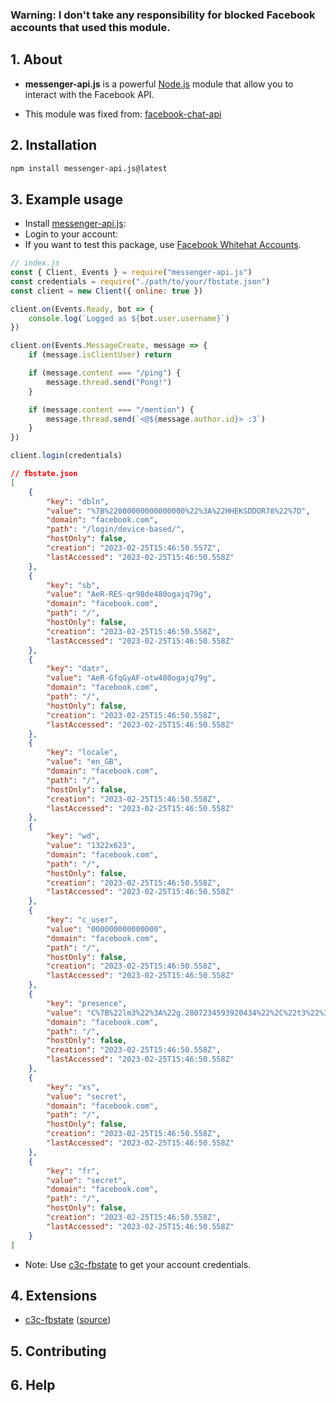 ### <strong>Warning: I don't take any responsibility for blocked Facebook accounts that used this module.</strong>

## 1. About

- **messenger-api.js** is a powerful [Node.js](https://nodejs.org/) module that allow you to interact with the Facebook API.

- This module was fixed from: [facebook-chat-api](https://github.com/Schmavery/facebook-chat-api)
## 2. Installation

```sh
npm install messenger-api.js@latest
```

## 3. Example usage

- Install [messenger-api.js](#2-installation):
- Login to your account:
- If you want to test this package, use [Facebook Whitehat Accounts](https://www.facebook.com/whitehat/accounts/).
```js
// index.js
const { Client, Events } = require("messenger-api.js")
const credentials = require("./path/to/your/fbstate.json")
const client = new Client({ online: true })

client.on(Events.Ready, bot => {
    console.log(`Logged as ${bot.user.username}`)
})

client.on(Events.MessageCreate, message => {
    if (message.isClientUser) return

    if (message.content === "/ping") {
        message.thread.send("Pong!")
    }

    if (message.content === "/mention") {
        message.thread.send(`<@${message.author.id}> :3`)
    }
})

client.login(credentials)
```
```json
// fbstate.json
[
    {
        "key": "dbln",
        "value": "%7B%22000000000000000%22%3A%22HHEKSDDOR78%22%7D",
        "domain": "facebook.com",
        "path": "/login/device-based/",
        "hostOnly": false,
        "creation": "2023-02-25T15:46:50.557Z",
        "lastAccessed": "2023-02-25T15:46:50.558Z"
    },
    {
        "key": "sb",
        "value": "AeR-RES-qr98de480ogajq79g",
        "domain": "facebook.com",
        "path": "/",
        "hostOnly": false,
        "creation": "2023-02-25T15:46:50.558Z",
        "lastAccessed": "2023-02-25T15:46:50.558Z"
    },
    {
        "key": "datr",
        "value": "AeR-GfqGyAF-otw480ogajq79g",
        "domain": "facebook.com",
        "path": "/",
        "hostOnly": false,
        "creation": "2023-02-25T15:46:50.558Z",
        "lastAccessed": "2023-02-25T15:46:50.558Z"
    },
    {
        "key": "locale",
        "value": "en_GB",
        "domain": "facebook.com",
        "path": "/",
        "hostOnly": false,
        "creation": "2023-02-25T15:46:50.558Z",
        "lastAccessed": "2023-02-25T15:46:50.558Z"
    },
    {
        "key": "wd",
        "value": "1322x623",
        "domain": "facebook.com",
        "path": "/",
        "hostOnly": false,
        "creation": "2023-02-25T15:46:50.558Z",
        "lastAccessed": "2023-02-25T15:46:50.558Z"
    },
    {
        "key": "c_user",
        "value": "000000000000000",
        "domain": "facebook.com",
        "path": "/",
        "hostOnly": false,
        "creation": "2023-02-25T15:46:50.558Z",
        "lastAccessed": "2023-02-25T15:46:50.558Z"
    },
    {
        "key": "presence",
        "value": "C%7B%22lm3%22%3A%22g.2807234593920434%22%2C%22t3%22%3A%5B%5D%2C%22utc3%22%3A7855167733735%2C%22v%22%3A1%7D",
        "domain": "facebook.com",
        "path": "/",
        "hostOnly": false,
        "creation": "2023-02-25T15:46:50.558Z",
        "lastAccessed": "2023-02-25T15:46:50.558Z"
    },
    {
        "key": "xs",
        "value": "secret",
        "domain": "facebook.com",
        "path": "/",
        "hostOnly": false,
        "creation": "2023-02-25T15:46:50.558Z",
        "lastAccessed": "2023-02-25T15:46:50.558Z"
    },
    {
        "key": "fr",
        "value": "secret",
        "domain": "facebook.com",
        "path": "/",
        "hostOnly": false,
        "creation": "2023-02-25T15:46:50.558Z",
        "lastAccessed": "2023-02-25T15:46:50.558Z"
    }
]
```
- Note: Use [c3c-fbstate](https://github.com/c3cbot/c3c-fbstate) to get your account credentials.

## 4. Extensions
- [c3c-fbstate](https://github.com/c3cbot/c3c-fbstate) ([source](https://github.com/c3cbot/c3c-fbstate))

## 5. Contributing

## 6. Help
